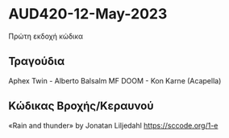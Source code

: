 # AUD420-12-May-2023

Πρώτη εκδοχή κώδικα 

Τραγούδια
---------

Aphex Twin - Alberto Balsalm
MF DOOM - Kon Karne (Acapella)

Κώδικας Βροχής/Κεραυνού
-----------------------

«Rain and thunder» by Jonatan Liljedahl
https://sccode.org/1-e
